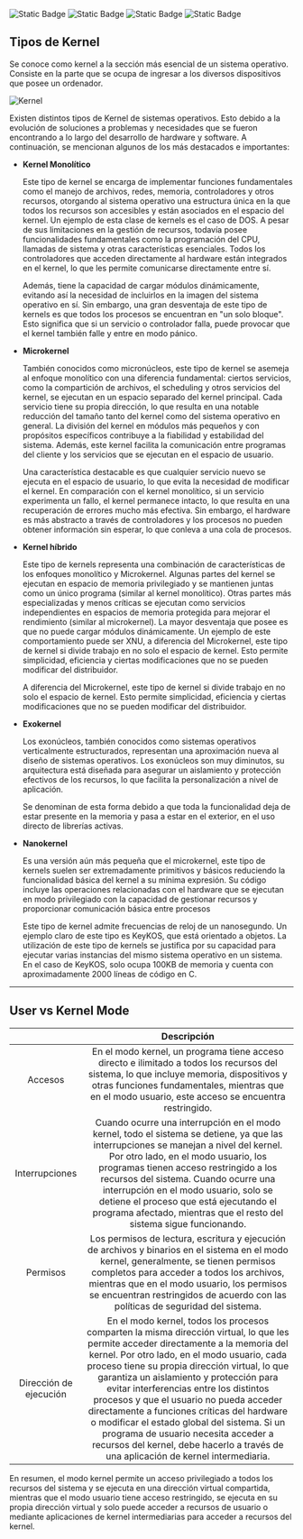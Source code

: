 ![Static Badge](https://img.shields.io/badge/Actividad_%231-green)
![Static Badge](https://img.shields.io/badge/SO1_Secci%C3%B3n_N-2S23-blue)
![Static Badge](https://img.shields.io/badge/Carnet-201908075-yellow)      ![Static Badge](https://img.shields.io/badge/Estudiante-Juan_José_López_Pérez-yellow)

## **Tipos de Kernel**

Se conoce como kernel a la sección más esencial de un sistema operativo. Consiste en la parte que se ocupa de ingresar a los diversos dispositivos que posee un ordenador.

![Kernel](https://bligoo.com.ve/wp-content/uploads/2017/08/kernel-2.png "Kernel")

Existen distintos tipos de Kernel de sistemas operativos. Esto debido a la evolución de soluciones a problemas y necesidades que se fueron encontrando a lo largo del desarrollo de hardware y software. A continuación, se mencionan algunos de los más destacados e importantes:

- **Kernel Monolítico**

	Este tipo de kernel se encarga de implementar funciones fundamentales como el manejo de archivos, redes, memoria, controladores y otros recursos, otorgando al sistema operativo una estructura única en la que todos los recursos son accesibles y están asociados en el espacio del kernel. Un ejemplo de esta clase de kernels es el caso de DOS. A pesar de sus limitaciones en la gestión de recursos, todavía posee funcionalidades fundamentales como la programación del CPU, llamadas de sistema y otras características esenciales. Todos los controladores que acceden directamente al hardware están integrados en el kernel, lo que les permite comunicarse directamente entre sí.

	Además, tiene la capacidad de cargar módulos dinámicamente, evitando así la necesidad de incluirlos en la imagen del sistema operativo en sí. Sin embargo, una gran desventaja de este tipo de kernels es que todos los procesos se encuentran en "un solo bloque". Esto significa que si un servicio o controlador falla, puede provocar que el kernel también falle y entre en modo pánico.

- **Microkernel**

	También conocidos como micronúcleos, este tipo de kernel se asemeja al enfoque monolítico con una diferencia fundamental: ciertos servicios, como la compartición de archivos, el scheduling y otros servicios del kernel, se ejecutan en un espacio separado del kernel principal. Cada servicio tiene su propia dirección, lo que resulta en una notable reducción del tamaño tanto del kernel como del sistema operativo en general. La división del kernel en módulos más pequeños y con propósitos específicos contribuye a la fiabilidad y estabilidad del sistema. Además, este kernel facilita la comunicación entre programas del cliente y los servicios que se ejecutan en el espacio de usuario.

	Una característica destacable es que cualquier servicio nuevo se ejecuta en el espacio de usuario, lo que evita la necesidad de modificar el kernel. En comparación con el kernel monolítico, si un servicio experimenta un fallo, el kernel permanece intacto, lo que resulta en una recuperación de errores mucho más efectiva. Sin embargo, el hardware es más abstracto a través de controladores y los procesos no pueden obtener información sin esperar, lo que conleva a una cola de procesos.

- **Kernel híbrido**

	Este tipo de kernels representa una combinación de características de los enfoques monolítico y Microkernel. Algunas partes del kernel se ejecutan en espacio de memoria privilegiado y se mantienen juntas como un único programa (similar al kernel monolítico). Otras partes más especializadas y menos críticas se ejecutan como servicios independientes en espacios de memoria protegida para mejorar el rendimiento (similar al microkernel). La mayor desventaja que posee es que no puede cargar módulos dinámicamente. Un ejemplo de este comportamiento puede ser XNU, a diferencia del Microkernel, este tipo de kernel si divide trabajo en no solo el espacio de kernel. Esto permite simplicidad, eficiencia y ciertas modificaciones que no se pueden modificar del distribuidor.

	A diferencia del Microkernel, este tipo de kernel si divide trabajo en no solo el espacio de kernel. Esto permite simplicidad, eficiencia y ciertas modificaciones que no se pueden modificar del distribuidor.

- **Exokernel**

	Los exonúcleos, también conocidos como sistemas operativos verticalmente estructurados, representan una aproximación nueva al diseño de sistemas operativos. Los exonúcleos son muy diminutos, su arquitectura está diseñada para asegurar un aislamiento y protección efectivos de los recursos, lo que facilita la personalización a nivel de aplicación.

	Se denominan de esta forma debido a que toda la funcionalidad deja de estar presente en la memoria y pasa a estar en el exterior, en el uso directo de librerías activas.

- **Nanokernel**

	Es una versión aún más pequeña que el microkernel, este tipo de kernels suelen ser extremadamente primitivos y básicos reduciendo la funcionalidad básica del kernel a su mínima expresión. Su código incluye las operaciones relacionadas con el hardware que se ejecutan en modo privilegiado con la capacidad de gestionar recursos y proporcionar comunicación básica entre procesos

	Este tipo de kernel admite frecuencias de reloj de un nanosegundo. Un ejemplo claro de este tipo es KeyKOS, que está orientado a objetos. La utilización de este tipo de kernels se justifica por su capacidad para ejecutar varias instancias del mismo sistema operativo en un sistema. En el caso de KeyKOS, solo ocupa 100KB de memoria y cuenta con aproximadamente 2000 líneas de código en C.

------------

## **User vs Kernel Mode**

|       | Descripción        | 
|:-------------:|:---------------: |
| Accesos | En el modo kernel, un programa tiene acceso directo e ilimitado a todos los recursos del sistema, lo que incluye memoria, dispositivos y otras funciones fundamentales, mientras que en el modo usuario, este acceso se encuentra restringido.|  
|Interrupciones| Cuando ocurre una interrupción en el modo kernel, todo el sistema se detiene, ya que las interrupciones se manejan a nivel del kernel. Por otro lado, en el modo usuario, los programas tienen acceso restringido a los recursos del sistema. Cuando ocurre una interrupción en el modo usuario, solo se detiene el proceso que está ejecutando el programa afectado, mientras que el resto del sistema sigue funcionando.|
|Permisos|Los permisos de lectura, escritura y ejecución de archivos y binarios en el sistema en el modo kernel, generalmente, se tienen permisos completos para acceder a todos los archivos, mientras que en el modo usuario, los permisos se encuentran restringidos de acuerdo con las políticas de seguridad del sistema. |  
|Dirección de ejecución|En el modo kernel, todos los procesos comparten la misma dirección virtual, lo que les permite acceder directamente a la memoria del kernel. Por otro lado, en el modo usuario, cada proceso tiene su propia dirección virtual, lo que garantiza un aislamiento y protección para evitar interferencias entre los distintos procesos y que el usuario no pueda acceder directamente a funciones críticas del hardware o modificar el estado global del sistema. Si un programa de usuario necesita acceder a recursos del kernel, debe hacerlo a través de una aplicación de kernel intermediaria.|


En resumen, el modo kernel permite un acceso privilegiado a todos los recursos del sistema y se ejecuta en una dirección virtual compartida, mientras que el modo usuario tiene acceso restringido, se ejecuta en su propia dirección virtual y solo puede acceder a recursos de usuario o mediante aplicaciones de kernel intermediarias para acceder a recursos del kernel.

